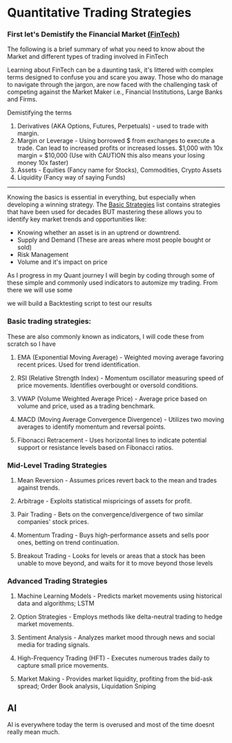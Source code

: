 # Quantitative Trading Strategies

### First let's Demistify the Financial Market [(FinTech)](https://en.wikipedia.org/wiki/Fintech#:~:text=Fintech%2C%20a%20clipped,fintech.%5B6%5D)

The following is a brief summary of what you need to know about the Market and different types of trading involved in FinTech

Learning about FinTech can be a daunting task, it's littered with complex terms designed to confuse you and scare you away. Those who do manage to navigate through the jargon, are now faced with the challenging task of competing against the Market Maker i.e., Financial Institutions, Large Banks and Firms.

Demistifying the terms

1. Derivatives (AKA Options, Futures, Perpetuals) - used to trade with margin.
2. Margin or Leverage - Using borrowed $ from exchanges to execute a trade. Can lead to increased profits or increased losses. $1,000 with 10x margin = $10,000 (Use with CAUTION this also means your losing money 10x faster)
3. Assets - Equities (Fancy name for Stocks), Commodities, Crypto Assets
4. Liquidity (Fancy way of saying Funds)

---

Knowing the basics is essential in everything, but especially when developing a winning strategy. The [Basic Strategies](#basic-quantitative-trading-strategies) list contains strategies that have been used for decades BUT mastering these allows you to identify key market trends and opportunities like:

- Knowing whether an asset is in an uptrend or downtrend.
- Supply and Demand (These are areas where most people bought or sold)
- Risk Management
- Volume and it's impact on price
<!-- - Support and Resistance -->

As I progress in my Quant journey I will begin by coding through some of these simple and commonly used indicators to automize my trading. From there we will use some

we will build a Backtesting script to test our results

### Basic trading strategies:

These are also commonly known as indicators, I will code these from scratch so I have

1. EMA (Exponential Moving Average) - Weighted moving average favoring recent prices. Used for trend identification.

2. RSI (Relative Strength Index) - Momentum oscillator measuring speed of price movements. Identifies overbought or oversold conditions.

3. VWAP (Volume Weighted Average Price) - Average price based on volume and price, used as a trading benchmark.

4. MACD (Moving Average Convergence Divergence) - Utilizes two moving averages to identify momentum and reversal points.

5. Fibonacci Retracement - Uses horizontal lines to indicate potential support or resistance levels based on Fibonacci ratios.

### Mid-Level Trading Strategies

1. Mean Reversion - Assumes prices revert back to the mean and trades against trends.

2. Arbitrage - Exploits statistical mispricings of assets for profit.

3. Pair Trading - Bets on the convergence/divergence of two similar companies' stock prices.

4. Momentum Trading - Buys high-performance assets and sells poor ones, betting on trend continuation.

5. Breakout Trading - Looks for levels or areas that a stock has been unable to move beyond, and waits for it to move beyond those levels

### Advanced Trading Strategies

1. Machine Learning Models - Predicts market movements using historical data and algorithms; LSTM

2. Option Strategies - Employs methods like delta-neutral trading to hedge market movements.

3. Sentiment Analysis - Analyzes market mood through news and social media for trading signals.

4. High-Frequency Trading (HFT) - Executes numerous trades daily to capture small price movements.

5. Market Making - Provides market liquidity, profiting from the bid-ask spread; Order Book analysis, Liquidation Sniping

## AI

AI is everywhere today the term is overused and most of the time doesnt really mean much.
